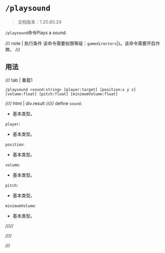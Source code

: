 # `/playsound`

> 文档版本：1.20.80.24

`/playsound`命令Plays a sound.

/// note | 执行条件
该命令需要权限等级：`gamedirectors`|`1`。该命令需要开启作弊。
///

## 用法

/// tab | 重载1
```mcfunction
/playsound <sound:string> [player:target] [position:x y z] [volume:float] [pitch:float] [minimumVolume:float]
```

//// html | div.result
///// define
`sound`: <!-- md:samp string -->

- 基本类型。

`player`: <!-- md:samp target -->

- 基本类型。

`position`: <!-- md:samp x y z -->

- 基本类型。

`volume`: <!-- md:samp float -->

- 基本类型。

`pitch`: <!-- md:samp float -->

- 基本类型。

`minimumVolume`: <!-- md:samp float -->

- 基本类型。


/////

////

///
